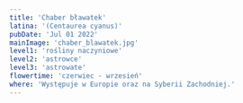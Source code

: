```yaml
---
title: 'Chaber bławatek'
latina: '(Centaurea cyanus)'
pubDate: 'Jul 01 2022'
mainImage: 'chaber_blawatek.jpg'
level1: 'rośliny naczyniowe'
level2: 'astrowce'
level3: 'astrowate'
flowertime: 'czerwiec - wrzesień'
where: 'Występuje w Europie oraz na Syberii Zachodniej.'
---
```



